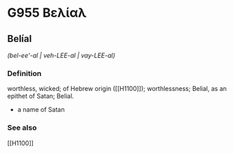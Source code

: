 # G955 Βελίαλ

## Belíal

_(bel-ee'-al | veh-LEE-al | vay-LEE-al)_

### Definition

worthless, wicked; of Hebrew origin ([[H1100]]); worthlessness; Belial, as an epithet of Satan; Belial.

- a name of Satan

### See also

[[H1100]]

